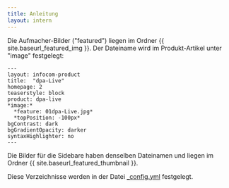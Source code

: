 ```yaml
---
title: Anleitung
layout: intern
---
```

Die Aufmacher-Bilder ("featured") liegen im Ordner {{ site.baseurl_featured_img }}. Der Dateiname wird im Produkt-Artikel unter "image" festgelegt:

```
---
layout: infocom-product
title:  "dpa-Live"
homepage: 2
teaserstyle: block
product: dpa-live
*image:*
  *feature: 01dpa-Live.jpg*
  *topPosition: -100px*
bgContrast: dark
bgGradientOpacity: darker
syntaxHighlighter: no
---
```

Die Bilder für die Sidebare haben denselben Dateinamen und liegen im Ordner {{ site.baseurl_featured_thumbnail }}.

Diese Verzeichnisse werden in der Datei [_config.yml](https://github.com/martinvirtel/dpa-infocom-faq-website-2/blob/master/_config.yml) festgelegt.

